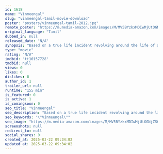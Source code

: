```yaml
---
id: 1618
name: "Vinmeengal"
slug: "vinmeengal-tamil-movie-download"
poster: "posters/vinmeengal-tamil-2012.jpg"
remote_poster: "https://m.media-amazon.com/images/M/MV5BYzkxMDIwMjUtOGNjZS00ZTNlLWEyYzQtNGYzNzE5Mzg0YmUyXkEyXkFqcGdeQXVyMTgwOTE5NDk@._V1_SX300.jpg"
original_language: "Tamil"
dubbed_in: null
released_date: "N/A"
synopsis: "Based on a true life incident revolving around the life of a physically challenged protagonist."
type: "movie"
rating: "N/A"
imdbid: "tt10157728"
tmdbid: null
views: 0
likes: 0
dislikes: 0
author_id: 1
trailer_url: null
runtime: "155 min"
is_featured: 0
is_active: 1
is_comingsoon: 0
seo_title: "Vinmeengal"
seo_description: "Based on a true life incident revolving around the life of a physically challenged protagonist."
seo_keywords: "\"Vinmeengal\""
seo_image: "https://m.media-amazon.com/images/M/MV5BYzkxMDIwMjUtOGNjZS00ZTNlLWEyYzQtNGYzNzE5Mzg0YmUyXkEyXkFqcGdeQXVyMTgwOTE5NDk@._V1_SX300.jpg"
screenshots: null
redirect_to: null
social_shares: 0
created_at: 2025-03-22 09:34:02
updated_at: 2025-03-22 09:34:02
---
```


